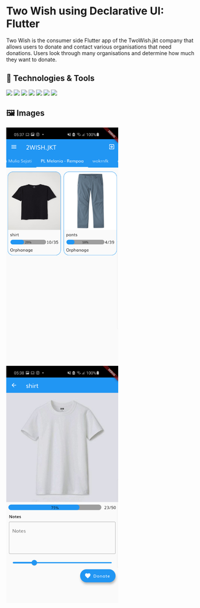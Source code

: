 # Two Wish using Declarative UI: Flutter
Two Wish is the consumer side Flutter app of the TwoWish.jkt company that allows users to donate and contact various organisations that need donations. Users look through many organisations and determine how much they want to donate.

## 🔧 Technologies & Tools
![](https://img.shields.io/badge/Firebase-Firestore-informational?style=flat&logo=firebase-idea&logoColor=white&color=2bbc8a)
![](https://img.shields.io/badge/Flutter-percent_indicator-informational?style=flat&logo=flutter&logoColor=white&color=2bbc8a)
![](https://img.shields.io/badge/Flutter-cloud_firestore-informational?style=flat&logo=flutter&logoColor=white&color=2bbc8a)
![](https://img.shields.io/badge/Flutter-provider-informational?style=flat&logo=flutter&logoColor=white&color=2bbc8a)
![](https://img.shields.io/badge/Flutter-firebase_auth-informational?style=flat&logo=flutter&logoColor=white&color=2bbc8a)
![](https://img.shields.io/badge/Flutter-firebase_core-informational?style=flat&logo=flutter&logoColor=white&color=2bbc8a)
![](https://img.shields.io/badge/Flutter-international_phone_input-informational?style=flat&logo=flutter&logoColor=white&color=2bbc8a)

## 🖼️ Images
<p float="left">
  <img src="assets/images/Screenshot_20201010-053759.png" width="300" />
  <img src="assets/images/Screenshot_20201010-053803.png" width="300" />
</p>

